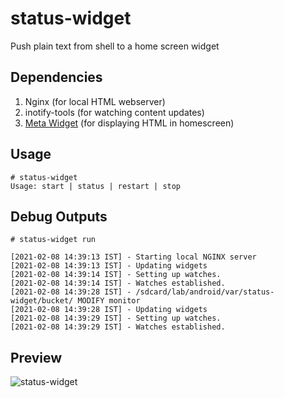 # status-widget
Push plain text from shell to a home screen widget

## Dependencies
1. Nginx (for local HTML webserver)
1. inotify-tools (for watching content updates)
1. [Meta Widget](https://play.google.com/store/apps/details?id=fahrbot.apps.metawidget) (for displaying HTML in homescreen)

## Usage
```
# status-widget
Usage: start | status | restart | stop
```
## Debug Outputs
```
# status-widget run

[2021-02-08 14:39:13 IST] - Starting local NGINX server
[2021-02-08 14:39:13 IST] - Updating widgets
[2021-02-08 14:39:14 IST] - Setting up watches.
[2021-02-08 14:39:14 IST] - Watches established.
[2021-02-08 14:39:28 IST] - /sdcard/lab/android/var/status-widget/bucket/ MODIFY monitor
[2021-02-08 14:39:28 IST] - Updating widgets
[2021-02-08 14:39:29 IST] - Setting up watches.
[2021-02-08 14:39:29 IST] - Watches established.
```
## Preview
![status-widget](/doc/images/status-widget.png)
